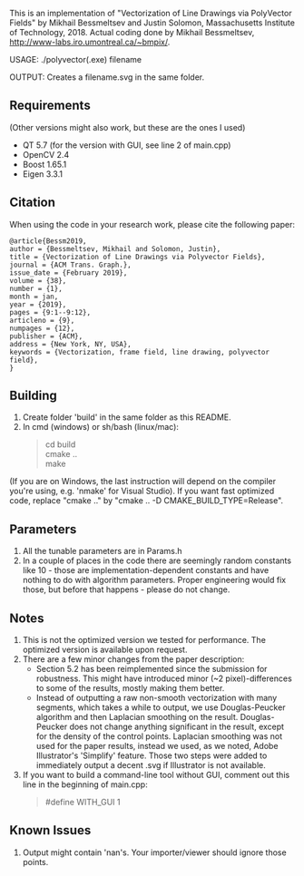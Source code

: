 This is an implementation of "Vectorization of Line Drawings via PolyVector Fields" by Mikhail Bessmeltsev and Justin Solomon, Massachusetts Institute of Technology, 2018. 
Actual coding done by Mikhail Bessmeltsev, http://www-labs.iro.umontreal.ca/~bmpix/.

USAGE:
./polyvector(.exe) filename

OUTPUT:
Creates a filename.svg in the same folder. 

## Requirements

(Other versions might also work, but these are the ones I used)
- QT 5.7 (for the version with GUI, see line 2 of main.cpp)
- OpenCV 2.4
- Boost 1.65.1
- Eigen 3.3.1

## Citation

When using the code in your research work, please cite the following paper:

    @article{Bessm2019,
    author = {Bessmeltsev, Mikhail and Solomon, Justin},
    title = {Vectorization of Line Drawings via Polyvector Fields},
    journal = {ACM Trans. Graph.},
    issue_date = {February 2019},
    volume = {38},
    number = {1},
    month = jan,
    year = {2019},
    pages = {9:1--9:12},
    articleno = {9},
    numpages = {12},
    publisher = {ACM},
    address = {New York, NY, USA},
    keywords = {Vectorization, frame field, line drawing, polyvector field},
    } 


## Building

1. Create folder 'build' in the same folder as this README.  
2. In cmd (windows) or sh/bash (linux/mac):  
   > cd build  
   > cmake ..  
   > make  

(If you are on Windows, the last instruction will depend on the compiler you're using, e.g. 'nmake' for Visual Studio). If you want fast optimized code, replace "cmake .." by "cmake .. -D CMAKE_BUILD_TYPE=Release".

## Parameters

1. All the tunable parameters are in Params.h
2. In a couple of places in the code there are seemingly random constants like 10 - those are implementation-dependent constants and have nothing to do with algorithm parameters. Proper engineering would fix those, but before that happens - please do not change.

## Notes

1. This is not the optimized version we tested for performance. The optimized version is available upon request.
2. There are a few minor changes from the paper description:
	- Section 5.2 has been reimplemented since the submission for robustness. This might have introduced minor (~2 pixel)-differences to some of the results, mostly making them better.
	- Instead of outputting a raw non-smooth vectorization with many segments, which takes a while to output, we use Douglas-Peucker algorithm and then Laplacian smoothing on the result. Douglas-Peucker does not change anything significant in the result, except for the density of the control points. Laplacian smoothing was not used for the paper results, instead we used, as we noted, Adobe Illustrator's 'Simplify' feature. Those two steps were added to immediately output a decent .svg if Illustrator is not available.
3. If you want to build a command-line tool without GUI, comment out this line in the beginning of main.cpp:
     >  #define WITH_GUI 1
	
## Known Issues

1. Output might contain 'nan's. Your importer/viewer should ignore those points.
